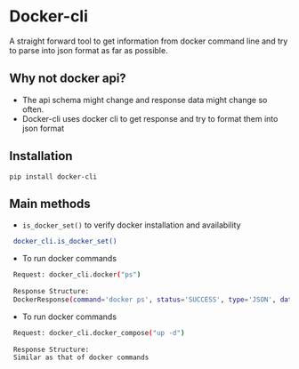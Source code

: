 # Docker-cli
 
A straight forward tool to get information from docker command line and try to parse into json format as far as possible.

## Why not docker api?
- The api schema might change and response data might change so often.
- Docker-cli uses docker cli to get response and try to format them into json format

## Installation
`pip install docker-cli`

## Main methods
- `is_docker_set()` to verify docker installation and availability
```bash
 docker_cli.is_docker_set() 
```
- To run docker commands
```bash
 Request: docker_cli.docker("ps") 
 
 Response Structure:
 DockerResponse(command='docker ps', status='SUCCESS', type='JSON', data=[<JSON Data>])

```
- To run docker commands
```bash
 Request: docker_cli.docker_compose("up -d") 
 
 Response Structure:
 Similar as that of docker commands
```